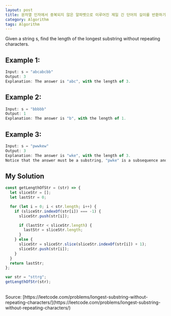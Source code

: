 ```yaml
---
layout: post
title: 문자열 인자에서 중복되지 않은 알파벳으로 이루어진 제일 긴 단어의 길이를 반환하기
category: Algorithm
tags: Algorithm
---
```


Given a string s, find the length of the longest substring without repeating characters.

## Example 1:

```jsx
Input: s = "abcabcbb"
Output: 3
Explanation: The answer is "abc", with the length of 3.
```

## Example 2:

```jsx
Input: s = "bbbbb"
Output: 1
Explanation: The answer is "b", with the length of 1.
```

## Example 3:

```jsx
Input: s = "pwwkew"
Output: 3
Explanation: The answer is "wke", with the length of 3.
Notice that the answer must be a substring, "pwke" is a subsequence and not a substring.
```

## My Solution

```jsx
const getLengthOfStr = (str) => {
  let sliceStr = [];
  let lastStr = 0;

  for (let i = 0; i < str.length; i++) {
    if (sliceStr.indexOf(str[i]) === -1) {
      sliceStr.push(str[i]);

      if (lastStr < sliceStr.length) {
        lastStr = sliceStr.length;
      }
    } else {
      sliceStr = sliceStr.slice(sliceStr.indexOf(str[i]) + 1);
      sliceStr.push(str[i]);
    }
  }
  return lastStr;
};

var str = "sttrg";
getLengthOfStr(str);
```

<br>
Source: [https://leetcode.com/problems/longest-substring-without-repeating-characters/](https://leetcode.com/problems/longest-substring-without-repeating-characters/)
